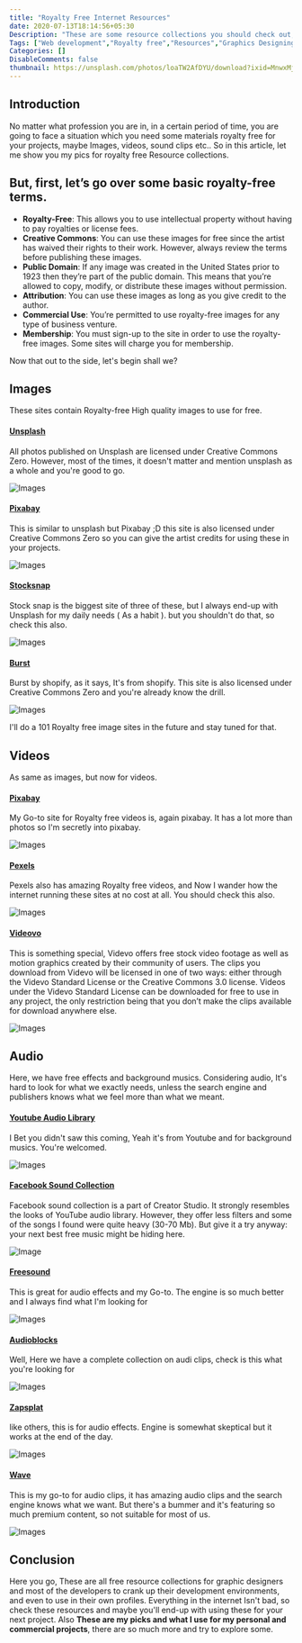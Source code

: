 ```yaml
---
title: "Royalty Free Internet Resources"
date: 2020-07-13T18:14:56+05:30
Description: "These are some resource collections you should check out, no matter who you are."
Tags: ["Web development","Royalty free","Resources","Graphics Designing"]
Categories: []
DisableComments: false
thumbnail: https://unsplash.com/photos/loaTW2AfDYU/download?ixid=MnwxMjA3fDB8MXxzZWFyY2h8Mnx8aW1hZ2VzfHwwfHx8fDE2Mzk1OTI0NDg&force=true&w=640
---
```


## Introduction
No matter what profession you are in, in a certain period of time, you are going to face a situation which you need some materials royalty free for your projects, maybe Images, videos, sound clips etc.. So in this article, let me show you my pics for royalty free Resource collections.

## But, first, let’s go over some basic royalty-free terms.

* **Royalty-Free**: This allows you to use intellectual property without having to pay royalties or license fees.
* **Creative Commons**: You can use these images for free since the artist has waived their rights to their work. However, always review the terms before publishing these images.
* **Public Domain**: If any image was created in the United States prior to 1923 then they’re part of the public domain. This means that you’re allowed to copy, modify, or distribute these images without permission.
* **Attribution**: You can use these images as long as you give credit to the author.
* **Commercial Use**: You’re permitted to use royalty-free images for any type of business venture.
* **Membership**: You must sign-up to the site in order to use the royalty-free images. Some sites will charge you for membership.

Now that out to the side, let's begin shall we?

## Images
These sites contain Royalty-free High quality images to use for free.
#### [Unsplash](https://unsplash.com/)
All photos published on Unsplash are licensed under Creative Commons Zero. However, most of the times, it doesn't matter and mention unsplash as a whole and you're good to go.

![Images](/uploads/20200713_01.png)

#### [Pixabay](https://pixabay.com/)
This is similar to unsplash but Pixabay ;D this site is also licensed under Creative Commons Zero so you can give the artist credits for using these in your projects.

![Images](/uploads/20200713_02.png)

#### [Stocksnap](https://stocksnap.io/)
Stock snap is the biggest site of three of these, but I always end-up with Unsplash for my daily needs ( As a habit ). but you shouldn't do that, so check this also.

![Images](/uploads/20200713_03.png)

#### [Burst](https://burst.shopify.com/)
Burst by shopify, as it says, It's from shopify. This site is also licensed under Creative Commons Zero and you're already know the drill.

![Images](/uploads/20200713_04.png)

I'll do a 101 Royalty free image sites in the future and stay tuned for that.

## Videos
As same as images, but now for videos.
#### [Pixabay](https://pixabay.com/videos/)
My Go-to site for Royalty free videos is, again pixabay. It has a lot more than photos so I'm secretly into pixabay.

![Images](/uploads/20200713_05.png)

#### [Pexels](https://www.pexels.com/videos/)
Pexels also has amazing Royalty free videos, and Now I wander how the internet running these sites at no cost at all. You should check this also.

![Images](/uploads/20200713_06.png)

#### [Videovo](https://www.videvo.net/)
This is something special, Videvo offers free stock video footage as well as motion graphics created by their community of users. The clips you download from Videvo will be licensed in one of two ways: either through the Videvo Standard License or the Creative Commons 3.0 license. Videos under the Videvo Standard License can be downloaded for free to use in any project, the only restriction being that you don’t make the clips available for download anywhere else.

![Images](/uploads/20200713_07.png)

## Audio
Here, we have free effects and background musics. Considering audio, It's hard to look for what we exactly needs, unless the search engine and publishers knows what we feel more than what we meant.

#### [Youtube Audio Library](https://www.youtube.com/audiolibrary/music)
I Bet you didn't saw this coming, Yeah it's from Youtube and for background musics. You're welcomed.

![Images](/uploads/20200713_09.png)

#### [Facebook Sound Collection](https://www.facebook.com/creatorstudio/?reference=redirect_from_sound_collection&tab=sound_collection&context_id=0&collection_id=all_pages&sound_collection_tab=sound_tracks)
Facebook sound collection is a part of Creator Studio. It strongly resembles the looks of YouTube audio library. However, they offer less filters and some of the songs I found were quite heavy (30-70 Mb). But give it a try anyway: your next best free music might be hiding here.

![Image](https://wave.video/blog/wp-content/uploads/2019/06/facebook_sound_collection.png.webp)

#### [Freesound](https://freesound.org/)
This is great for audio effects and my Go-to. The engine is so much better and I always find what I'm looking for

![Images](/uploads/20200713_10.png)

#### [Audioblocks](https://www.storyblocks.com/audio)
Well, Here we have a complete collection on audi clips, check is this what you're looking for

![Images](/uploads/20200713_11.png)

#### [Zapsplat](https://www.zapsplat.com/)
like others, this is for audio effects. Engine is somewhat skeptical but it works at the end of the day.

![Images](/uploads/20200713_12.png)

#### [Wave](https://wave.video/)
This is my go-to for audio clips, it has amazing audio clips and the search engine knows what we want. But there's a bummer and it's featuring so much premium content, so not suitable for most of us.

![Images](/uploads/20200713_08.png)

## Conclusion
Here you go, These are all free resource collections for graphic designers and most of the developers to crank up their development environments, and even to use in their own profiles. Everything in the internet Isn't bad, so check these resources and maybe you'll end-up with using these for your next project. Also **These are my picks and what I use for my personal and commercial projects**, there are so much more and try to explore some.